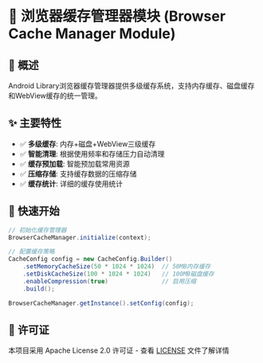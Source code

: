 # 💾 浏览器缓存管理器模块 (Browser Cache Manager Module)

## 🎯 概述

Android Library浏览器缓存管理器提供多级缓存系统，支持内存缓存、磁盘缓存和WebView缓存的统一管理。

## ✨ 主要特性

- ✅ **多级缓存**: 内存+磁盘+WebView三级缓存
- ✅ **智能清理**: 根据使用频率和存储压力自动清理
- ✅ **缓存预加载**: 智能预加载常用资源
- ✅ **压缩存储**: 支持缓存数据的压缩存储
- ✅ **缓存统计**: 详细的缓存使用统计

## 🚀 快速开始

```java
// 初始化缓存管理器
BrowserCacheManager.initialize(context);

// 配置缓存策略
CacheConfig config = new CacheConfig.Builder()
    .setMemoryCacheSize(50 * 1024 * 1024)  // 50MB内存缓存
    .setDiskCacheSize(100 * 1024 * 1024)   // 100MB磁盘缓存
    .enableCompression(true)               // 启用压缩
    .build();

BrowserCacheManager.getInstance().setConfig(config);
```

## 📄 许可证

本项目采用 Apache License 2.0 许可证 - 查看 [LICENSE](../LICENSE) 文件了解详情
